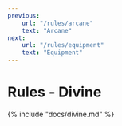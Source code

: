```yaml
---
previous:
    url: "/rules/arcane"
    text: "Arcane"
next:
    url: "/rules/equipment"
    text: "Equipment"
---
```


# Rules - Divine

{% include "docs/divine.md" %}